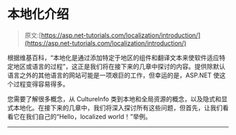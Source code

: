 # 本地化介绍

> 原文:[https://asp.net-tutorials.com/localization/introduction/](https://asp.net-tutorials.com/localization/introduction/)

根据维基百科，“本地化是通过添加特定于地区的组件和翻译文本来使软件适应特定地区或语言的过程”，这正是我们将在接下来的几章中探讨的内容。提供除默认语言之外的其他语言的网站可能是一项艰巨的工作，但幸运的是，ASP.NET 使这个过程变得容易得多。

您需要了解很多概念，从 CultureInfo 类到本地和全局资源的概念，以及隐式和显式本地化。在接下来的几章中，我们将深入探讨所有这些问题，但首先，让我们看看它在我们自己的“Hello，localized world！”举例。

* * *